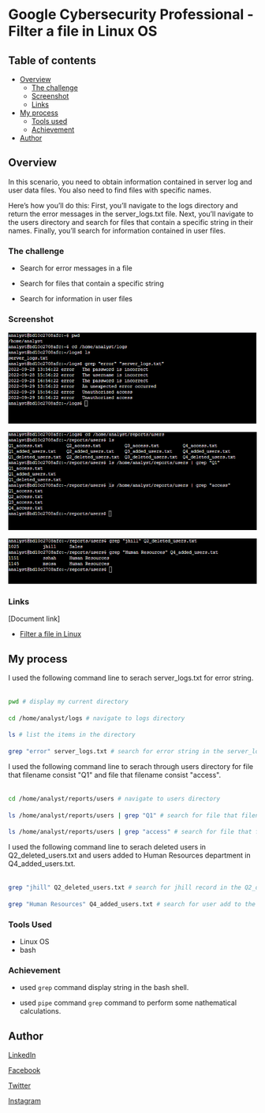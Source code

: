 # Google Cybersecurity Professional - Filter a file in Linux OS

## Table of contents

- [Overview](#overview)
  - [The challenge](#the-challenge)
  - [Screenshot](#screenshot)
  - [Links](#links)
- [My process](#my-process)
  - [Tools used](#tools-used)
  - [Achievement](#achievement)
- [Author](#author)

## Overview

In this scenario, you need to obtain information contained in server log and user data files. You also need to find files with specific names.

Here’s how you’ll do this: First, you’ll navigate to the logs directory and return the error messages in the server_logs.txt file. Next, you’ll navigate to the users directory and search for files that contain a specific string in their names. Finally, you’ll search for information contained in user files.

### The challenge

- Search for error messages in a file

- Search for files that contain a specific string

- Search for information in user files

### Screenshot

![grep-directory command line](../Image/Manage%20files/grep%20directory.png)

![pipe command line](../Image/Manage%20files/pipe.png)

![grep-file command line](../Image/Manage%20files/grep%20file.png)

### Links

[Document link]

- [Filter a file in Linux](https://docs.google.com/document/d/12M2mXg9gwTNTVOmy-DHB4CIrDx5kMhY526VE5EHLBAQ/edit?usp=drive_link)

## My process

I used the following command line to serach server_logs.txt for error string.

```bash

pwd # display my current directory

cd /home/analyst/logs # navigate to logs directory

ls # list the items in the directory

grep "error" server_logs.txt # search for error string in the server_logs.txt file

```

I used the following command line to serach through users directory for file that filename consist "Q1" and file that filename consist "access".

```bash

cd /home/analyst/reports/users # navigate to users directory

ls /home/analyst/reports/users | grep "Q1" # search for file that filename consist Q1 in the user directory

ls /home/analyst/reports/users | grep "access" # search for file that filename consist access in the user directory

```

I used the following command line to serach deleted users in Q2_deleted_users.txt and users added to Human Resources department in Q4_added_users.txt.

```bash

grep "jhill" Q2_deleted_users.txt # search for jhill record in the Q2_deleted_users.txt file

grep "Human Resources" Q4_added_users.txt # search for user add to the Human Resources department in the Q2_added_users.txt file

```

### Tools Used

- Linux OS
- bash

### Achievement

- used ``` grep ``` command  display string in the bash shell.

- used ``` pipe ``` command ``` grep ``` command to perform some nathematical calculations.

## Author

[LinkedIn](www.linkedin.com/in/olagoke-holo)

[Facebook](https://web.facebook.com/olagoke.holo.3/)

[Twitter](https://twitter.com/olarragoken)

[Instagram](https://www.instagram.com/holoolagoke/)
